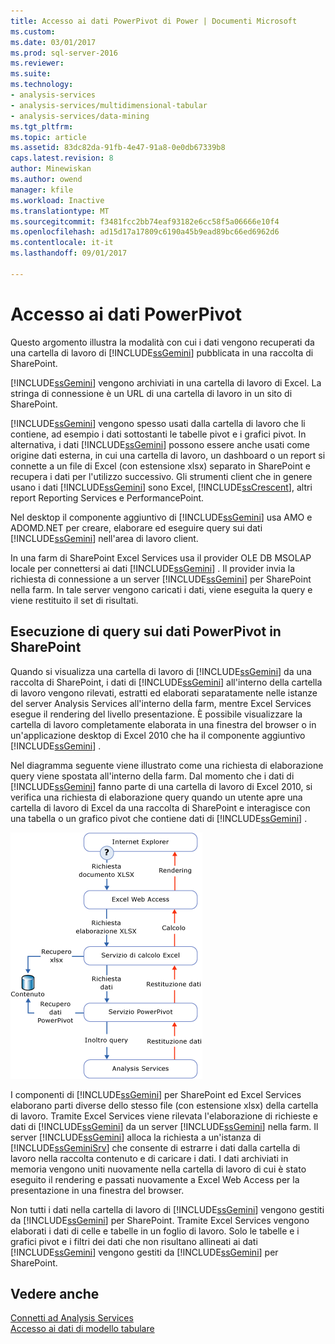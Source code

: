 ```yaml
---
title: Accesso ai dati PowerPivot di Power | Documenti Microsoft
ms.custom: 
ms.date: 03/01/2017
ms.prod: sql-server-2016
ms.reviewer: 
ms.suite: 
ms.technology:
- analysis-services
- analysis-services/multidimensional-tabular
- analysis-services/data-mining
ms.tgt_pltfrm: 
ms.topic: article
ms.assetid: 83dc82da-91fb-4e47-91a8-0e0db67339b8
caps.latest.revision: 8
author: Minewiskan
ms.author: owend
manager: kfile
ms.workload: Inactive
ms.translationtype: MT
ms.sourcegitcommit: f3481fcc2bb74eaf93182e6cc58f5a06666e10f4
ms.openlocfilehash: ad15d17a17809c6190a45b9ead89bc66ed6962d6
ms.contentlocale: it-it
ms.lasthandoff: 09/01/2017

---
```

# <a name="power-pivot-data-access"></a>Accesso ai dati PowerPivot
  Questo argomento illustra la modalità con cui i dati vengono recuperati da una cartella di lavoro di [!INCLUDE[ssGemini](../../includes/ssgemini-md.md)] pubblicata in una raccolta di SharePoint.  
  
 [!INCLUDE[ssGemini](../../includes/ssgemini-md.md)] vengono archiviati in una cartella di lavoro di Excel. La stringa di connessione è un URL di una cartella di lavoro in un sito di SharePoint.  
  
 [!INCLUDE[ssGemini](../../includes/ssgemini-md.md)] vengono spesso usati dalla cartella di lavoro che li contiene, ad esempio i dati sottostanti le tabelle pivot e i grafici pivot. In alternativa, i dati [!INCLUDE[ssGemini](../../includes/ssgemini-md.md)] possono essere anche usati come origine dati esterna, in cui una cartella di lavoro, un dashboard o un report si connette a un file di Excel (con estensione xlsx) separato in SharePoint e recupera i dati per l'utilizzo successivo. Gli strumenti client che in genere usano i dati [!INCLUDE[ssGemini](../../includes/ssgemini-md.md)] sono Excel, [!INCLUDE[ssCrescent](../../includes/sscrescent-md.md)], altri report Reporting Services e PerformancePoint.  
  
 Nel desktop il componente aggiuntivo di [!INCLUDE[ssGemini](../../includes/ssgemini-md.md)] usa AMO e ADOMD.NET per creare, elaborare ed eseguire query sui dati [!INCLUDE[ssGemini](../../includes/ssgemini-md.md)] nell'area di lavoro client.  
  
 In una farm di SharePoint Excel Services usa il provider OLE DB MSOLAP locale per connettersi ai dati [!INCLUDE[ssGemini](../../includes/ssgemini-md.md)] . Il provider invia la richiesta di connessione a un server [!INCLUDE[ssGemini](../../includes/ssgemini-md.md)] per SharePoint nella farm. In tale server vengono caricati i dati, viene eseguita la query e viene restituito il set di risultati.  
  
##  <a name="queryproc"></a> Esecuzione di query sui dati PowerPivot in SharePoint  
 Quando si visualizza una cartella di lavoro di [!INCLUDE[ssGemini](../../includes/ssgemini-md.md)] da una raccolta di SharePoint, i dati di [!INCLUDE[ssGemini](../../includes/ssgemini-md.md)] all'interno della cartella di lavoro vengono rilevati, estratti ed elaborati separatamente nelle istanze del server Analysis Services all'interno della farm, mentre Excel Services esegue il rendering del livello presentazione. È possibile visualizzare la cartella di lavoro completamente elaborata in una finestra del browser o in un'applicazione desktop di Excel 2010 che ha il componente aggiuntivo [!INCLUDE[ssGemini](../../includes/ssgemini-md.md)] .  
  
 Nel diagramma seguente viene illustrato come una richiesta di elaborazione query viene spostata all'interno della farm. Dal momento che i dati di [!INCLUDE[ssGemini](../../includes/ssgemini-md.md)] fanno parte di una cartella di lavoro di Excel 2010, si verifica una richiesta di elaborazione query quando un utente apre una cartella di lavoro di Excel da una raccolta di SharePoint e interagisce con una tabella o un grafico pivot che contiene dati di [!INCLUDE[ssGemini](../../includes/ssgemini-md.md)] .  
  
 ![GMNI_DataProcReq](../../analysis-services/power-pivot-sharepoint/media/gmni-dataprocreq.gif "GMNI_DataProcReq")  
  
 I componenti di [!INCLUDE[ssGemini](../../includes/ssgemini-md.md)] per SharePoint ed Excel Services elaborano parti diverse dello stesso file (con estensione xlsx) della cartella di lavoro. Tramite Excel Services viene rilevata l'elaborazione di richieste e dati di [!INCLUDE[ssGemini](../../includes/ssgemini-md.md)] da un server [!INCLUDE[ssGemini](../../includes/ssgemini-md.md)] nella farm. Il server [!INCLUDE[ssGemini](../../includes/ssgemini-md.md)] alloca la richiesta a un'istanza di [!INCLUDE[ssGeminiSrv](../../includes/ssgeminisrv-md.md)] che consente di estrarre i dati dalla cartella di lavoro nella raccolta contenuto e di caricare i dati. I dati archiviati in memoria vengono uniti nuovamente nella cartella di lavoro di cui è stato eseguito il rendering e passati nuovamente a Excel Web Access per la presentazione in una finestra del browser.  
  
 Non tutti i dati nella cartella di lavoro di [!INCLUDE[ssGemini](../../includes/ssgemini-md.md)] vengono gestiti da [!INCLUDE[ssGemini](../../includes/ssgemini-md.md)] per SharePoint. Tramite Excel Services vengono elaborati i dati di celle e tabelle in un foglio di lavoro. Solo le tabelle e i grafici pivot e i filtri dei dati che non risultano allineati ai dati [!INCLUDE[ssGemini](../../includes/ssgemini-md.md)] vengono gestiti da [!INCLUDE[ssGemini](../../includes/ssgemini-md.md)] per SharePoint.  
  
## <a name="see-also"></a>Vedere anche  
 [Connetti ad Analysis Services](../../analysis-services/instances/connect-to-analysis-services.md)   
 [Accesso ai dati di modello tabulare](../../analysis-services/tabular-models/tabular-model-data-access.md)  
  
  

